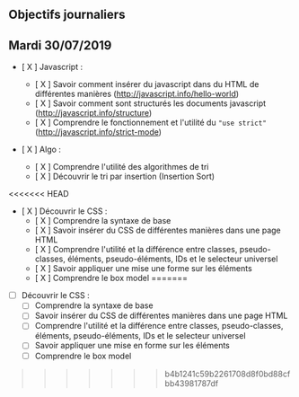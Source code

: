 ## Objectifs journaliers

## Mardi 30/07/2019


* [ X ] Javascript : 
  * [ X  ] Savoir comment insérer du javascript dans du HTML de différentes manières (http://javascript.info/hello-world)
  * [ X ] Savoir comment sont structurés les documents javascript (http://javascript.info/structure)
  * [ X ] Comprendre le fonctionnement et l'utilité du `"use strict"` (http://javascript.info/strict-mode)


* [ X ] Algo : 
  * [ X ] Comprendre l'utilité des algorithmes de tri
  * [ X ] Découvrir le tri par insertion (Insertion Sort)

<<<<<<< HEAD
* [ X ] Découvrir le CSS :
  * [ X ] Comprendre la syntaxe de base
  * [ X ] Savoir insérer du CSS de différentes manières dans une page HTML
  * [ X ] Comprendre l'utilité et la différence entre classes, pseudo-classes, éléments, pseudo-éléments,  IDs et le selecteur universel
  * [ X ] Savoir appliquer une mise une forme sur les éléments 
  * [ X ] Comprendre le box model
=======
* [ ] Découvrir le CSS :
  * [ ] Comprendre la syntaxe de base
  * [ ] Savoir insérer du CSS de différentes manières dans une page HTML
  * [ ] Comprendre l'utilité et la différence entre classes, pseudo-classes, éléments, pseudo-éléments,  IDs et le selecteur universel
  * [ ] Savoir appliquer une mise en forme sur les éléments 
  * [ ] Comprendre le box model
>>>>>>> b4b1241c59b2261708d8f0bd88cfbb43981787df
